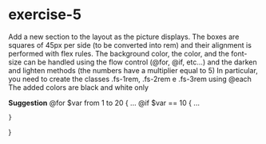 # exercise-5
Add a new section to the layout as the picture displays. 
The boxes are squares of 45px per side (to be converted into rem) and their alignment is performed with flex rules.
The background color, the color, and the font-size can be handled using the flow control (@for, @if, etc...) and the darken and lighten methods (the numbers have a multiplier equal to 5) 
In particular, you need to create the classes .fs-1rem, .fs-2rem e .fs-3rem using @each
The added colors are black and white only


**Suggestion**
@for $var from 1 to 20 {
...
@if $var == 10 {
...


    }
}
